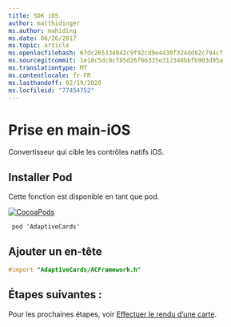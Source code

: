 ```yaml
---
title: SDK iOS
author: matthidinger
ms.author: mahiding
ms.date: 06/26/2017
ms.topic: article
ms.openlocfilehash: 67dc265334842c9f92cd9e4430f324dd82c794cf
ms.sourcegitcommit: 1e18c5dc0cf85d26f66335e312348bbfb903d95a
ms.translationtype: MT
ms.contentlocale: fr-FR
ms.lasthandoff: 02/19/2020
ms.locfileid: "77454752"
---
```

# <a name="getting-started---ios"></a>Prise en main-iOS

Convertisseur qui cible les contrôles natifs iOS.

## <a name="install-pod"></a>Installer Pod

Cette fonction est disponible en tant que pod.

[![CocoaPods](https://img.shields.io/cocoapods/v/AdaptiveCards.svg)](https://cocoapods.org/pods/AdaptiveCards)

```console
 pod 'AdaptiveCards'
```

## <a name="add-header"></a>Ajouter un en-tête

```objective-c
#import "AdaptiveCards/ACFramework.h"
```

## <a name="next-steps"></a>Étapes suivantes :

Pour les prochaines étapes, voir [Effectuer le rendu d’une carte](render-a-card.md).